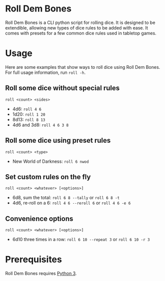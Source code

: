 # Roll Dem Bones

Roll Dem Bones is a CLI python script for rolling dice. It is designed to be extendible, allowing new types of dice rules to be added with ease. It comes with presets for a few common dice rules used in tabletop games.

# Usage

Here are some examples that show ways to roll dice using Roll Dem Bones. For full usage information, run `roll -h`.

## Roll some dice without special rules

`roll <count> <sides>`

* 4d6: `roll 4 6`
* 1d20: `roll 1 20`
* 8d13: `roll 8 13`
* 4d6 and 3d8: `roll 4 6 3 8`

## Roll some dice using preset rules

`roll <count> <type>`

* New World of Darkness: `roll 6 nwod`

## Set custom rules on the fly

`roll <count> <whatever> [<options>]`

* 6d8, sum the total: `roll 6 8 --tally` or `roll 6 8 -t`
* 4d6, re-roll on a 6: `roll 4 6 --reroll 6` or `roll 4 6 -e 6`

## Convenience options

`roll <count> <whatever> [<options>]`

* 6d10 three times in a row: `roll 6 10 --repeat 3` or `roll 6 10 -r 3`

# Prerequisites

Roll Dem Bones requires [Python 3](https://www.python.org/).